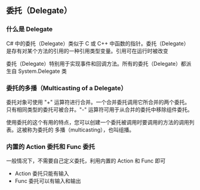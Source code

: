 ﻿## 委托（Delegate）
### 什么是 Delegate
C# 中的委托（Delegate）类似于 C 或 C++ 中函数的指针。委托（Delegate） 是存有对某个方法的引用的一种引用类型变量。引用可在运行时被改变

委托（Delegate）特别用于实现事件和回调方法。所有的委托（Delegate）都派生自 System.Delegate 类

### 委托的多播（Multicasting of a Delegate）
委托对象可使用 "+" 运算符进行合并。一个合并委托调用它所合并的两个委托。只有相同类型的委托可被合并。"-" 运算符可用于从合并的委托中移除组件委托。

使用委托的这个有用的特点，您可以创建一个委托被调用时要调用的方法的调用列表。这被称为委托的 多播（multicasting），也叫组播。

### 内置的 Action 委托和 Func 委托
一般情况下，不需要自己定义委托，利用内置的 Action 和 Func 即可
* Action 委托只能有输入
* Func 委托可以有输入和输出